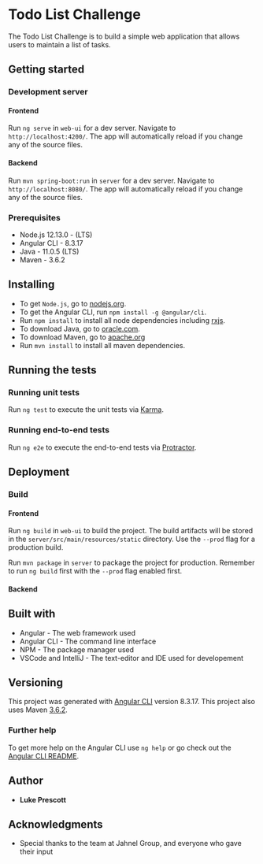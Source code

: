 
# Todo List Challenge
The Todo List Challenge is to build a simple web application that allows users to maintain a list of tasks.

## Getting started

### Development server

#### Frontend
Run `ng serve` in `web-ui` for a dev server. Navigate to `http://localhost:4200/`. The app will automatically reload if you change any of the source files.

#### Backend
Run `mvn spring-boot:run` in `server` for a dev server. Navigate to `http://localhost:8080/`. The app will automatically reload if you change any of the source files.

### Prerequisites
- Node.js 12.13.0 - (LTS)
- Angular CLI - 8.3.17
- Java - 11.0.5 (LTS)
- Maven - 3.6.2

## Installing

- To get `Node.js`, go to [nodejs.org](https://nodejs.org/ "Nodejs.org").
- To get the Angular CLI, run `npm install -g @angular/cli`.
- Run `npm install` to install all node dependencies including [rxjs](https://rxjs-dev.firebaseapp.com/). 
- To download Java, go to [oracle.com](https://www.oracle.com/technetwork/java/javase/downloads/index.html).
- To download Maven, go to [apache.org](https://maven.apache.org/)
- Run `mvn install` to install all maven dependencies.

## Running the tests

### Running unit tests

Run `ng test` to execute the unit tests via [Karma](https://karma-runner.github.io).

### Running end-to-end tests

Run `ng e2e` to execute the end-to-end tests via [Protractor](http://www.protractortest.org/).

## Deployment

### Build

#### Frontend
Run `ng build` in `web-ui` to build the project. The build artifacts will be stored in the `server/src/main/resources/static` directory. Use the `--prod` flag for a production build.

Run `mvn package` in `server` to package the project for production. Remember to run `ng build` first with the `--prod` flag enabled first.
#### Backend 

## Built with
- Angular - The web framework used
- Angular CLI - The command line interface
- NPM - The package manager used
- VSCode and IntelliJ - The text-editor and IDE used for developement

## Versioning 
This project was generated with [Angular CLI](https://github.com/angular/angular-cli) version 8.3.17.
This project also uses Maven [3.6.2](https://maven.apache.org/).

### Further help

To get more help on the Angular CLI use `ng help` or go check out the [Angular CLI README](https://github.com/angular/angular-cli/blob/master/README.md).

## Author
- **Luke Prescott**

## Acknowledgments 
- Special thanks to the team at Jahnel Group, and everyone who gave their input
